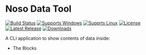 # Noso Data Tool
[![Build Status](https://github.com/Friends-Of-Noso/nosodatatool/workflows/build/badge.svg?branch=main)](https://github.com/Friends-Of-Noso/nosodatatool/actions)
[![Supports Windows](https://img.shields.io/badge/support-Windows-blue?logo=Windows)](https://github.com/Friends-Of-Noso/nosodatatool/releases/latest)
[![Supprts Linux](https://img.shields.io/badge/support-Linux-yellow?logo=Linux)](https://github.com/Friends-Of-Noso/nosodatatool/releases/latest)
[![License](https://img.shields.io/github/license/Friends-Of-Noso/nosodatatool)](https://github.com/Friends-Of-Noso/nosodatatool/blob/master/LICENSE)
[![Latest Release](https://img.shields.io/github/v/release/Friends-Of-Noso/nosodatatool?label=latest%20release)](https://github.com/Friends-Of-Noso/nosodatatool/releases/latest)
[![Downloads](https://img.shields.io/github/downloads/Friends-Of-Noso/nosodatatool/total)](https://github.com/Friends-Of-Noso/nosodatatool/releases)

A CLI application to show contents of data inside:

- The Blocks

